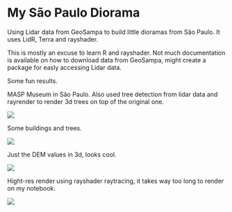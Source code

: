 # My São Paulo Diorama

Using Lidar data from GeoSampa to build little dioramas from São Paulo.
It uses LidR, Terra and rayshader.

This is mostly an excuse to learn R and rayshader.
Not much documentation is available on how to download data from GeoSampa, might create a package for easly accessing Lidar data.

Some fun results.

MASP Museum in São Paulo. Also used tree detection from lidar data and rayrender to render 3d trees on top of the original one.

![](https://github.com/fmammoli/my-sp-diorama/blob/df7e5c24efde23332632ab0d9b7cb5b1578a36c9/tests/testthat/output_label_trees4.gif)

Some buildings and trees.

![](https://github.com/fmammoli/my-sp-diorama/blob/df7e5c24efde23332632ab0d9b7cb5b1578a36c9/tests/testthat/output_label_trees3.gif)

Just the DEM values in 3d, looks cool.

![](https://github.com/fmammoli/my-sp-diorama/blob/df7e5c24efde23332632ab0d9b7cb5b1578a36c9/tests/testthat/output.gif)

Hight-res render using rayshader raytracing, it takes way too long to render on my notebook.

![](https://github.com/fmammoli/my-sp-diorama/blob/df7e5c24efde23332632ab0d9b7cb5b1578a36c9/tests/testthat/output.png)
